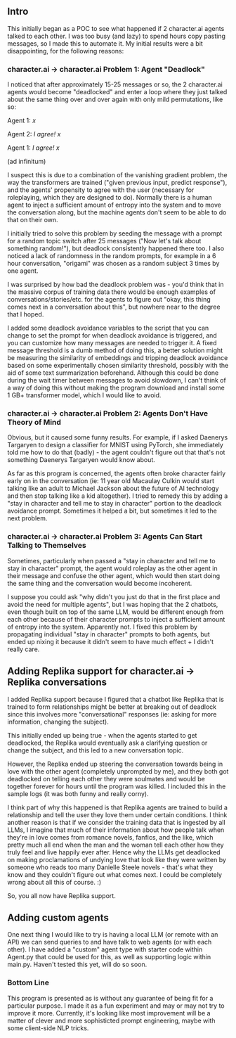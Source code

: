 ## Intro

This initially began as a POC to see what happened if 2 character.ai agents talked to each other. I was too busy (and lazy) to spend hours copy pasting messages, so I made this to automate it. My initial results were a bit disappointing, for the following reasons:

### character.ai -> character.ai Problem 1: Agent "Deadlock" 

I noticed that after approximately 15-25 messages or so, the 2 character.ai agents would become "deadlocked" and enter a loop where they just talked about the same thing over and over again with only mild permutations, like so:

Agent 1: *x*

Agent 2: *I agree! x*

Agent 1: *I agree! x*

(ad infinitum)

I suspect this is due to a combination of the vanishing gradient problem, the way the transformers are trained ("given previous input, predict response"), and the agents' propensity to agree with the user (necessary for roleplaying, which they are designed to do). Normally there is a human agent to inject a sufficient amount of entropy into the system and to move the conversation along, but the machine agents don't seem to be able to do that on their own.

I initially tried to solve this problem by seeding the message with a prompt for a random topic switch after 25 messages ("Now let's talk about something random!"), but deadlock consistently happened there too. I also noticed a lack of randomness in the random prompts, for example in a 6 hour conversation, "origami" was chosen as a random subject 3 times by one agent.

I was surprised by how bad the deadlock problem was - you'd think that in the massive corpus of training data there would be enough examples of conversations/stories/etc. for the agents to figure out "okay, this thing comes next in a conversation about this", but nowhere near to the degree that I hoped.

I added some deadlock avoidance variables to the script that you can change to set the prompt for when deadlock avoidance is triggered, and you can customize how many messages are needed to trigger it. A fixed message threshold is a dumb method of doing this, a better solution might be measuring the similarity of embeddings and tripping deadlock avoidance based on some experimentally chosen similarity threshold, possibly with the aid of some text summarization beforehand. Although this could be done during the wait timer between messages to avoid slowdown, I can't think of a way of doing this without making the program download and install some 1 GB+ transformer model, which I would like to avoid. 

### character.ai -> character.ai  Problem 2: Agents Don't Have Theory of Mind 
Obvious, but it caused some funny results. For example, if I asked Daenerys Targaryen to design a classifier for MNIST using PyTorch, she immediately told me how to do that (badly) - the agent couldn't figure out that that's not something Daenerys Targaryen would know about.

As far as this program is concerned, the agents often broke character fairly early on in the conversation (ie: 11 year old Macaulay Culkin would start talking like an adult to Michael Jackson about the future of AI technology and then stop talking like a kid altogether). I tried to remedy this by adding a "stay in character and tell me to stay in character" portion to the deadlock avoidance prompt. Sometimes it helped a bit, but sometimes it led to the next problem.

### character.ai -> character.ai  Problem 3: Agents Can Start Talking to Themselves
Sometimes, particularly when passed a "stay in character and tell me to stay in character" prompt, the agent would roleplay as the other agent in their message and confuse the other agent, which would then start doing the same thing and the conversation would become incoherent.

I suppose you could ask "why didn't you just do that in the first place and avoid the need for multiple agents", but I was hoping that the 2 chatbots, even though built on top of the same LLM, would be different enough from each other because of their character prompts to inject a sufficient amount of entropy into the system. Apparently not. I fixed this problem by propagating individual "stay in character" prompts to both agents, but ended up nixing it because it didn't seem to have much effect + I didn't really care.

## Adding Replika support for character.ai -> Replika conversations
I added Replika support because I figured that a chatbot like Replika that is trained to form relationships might be better at breaking out of deadlock since this involves more "conversational" responses (ie: asking for more information, changing the subject).

This initially ended up being true - when the agents started to get deadlocked, the Replika would eventually ask a clarifying question or change the subject, and this led to a new conversation topic.

However, the Replika ended up steering the conversation towards being in love with the other agent (completely unprompted by me), and they both got deadlocked on telling each other they were soulmates and would be together forever for hours until the program was killed. I included this in the sample logs (it was both funny and really corny).

I think part of why this happened is that Replika agents are trained to build a relationship and tell the user they love them under certain conditions. I think another reason is that if we consider the training data that is ingested by all LLMs, I imagine that much of their information about how people talk when they're in love comes from romance novels, fanfics, and the like, which pretty much all end when the man and the woman tell each other how they truly feel and live happily ever after. Hence why the LLMs get deadlocked on making proclamations of undying love that look like they were written by someone who reads too many Danielle Steele novels - that's what they know and they couldn't figure out what comes next. I could be completely wrong about all this of course. :)

So, you all now have Replika support.

## Adding custom agents

One next thing I would like to try is having a local LLM (or remote with an API) we can send queries to and have talk to web agents (or with each other). I have added a "custom" agent type with starter code within Agent.py that could be used for this, as well as supporting logic within main.py. Haven't tested this yet, will do so soon.

### Bottom Line
This program is presented as is without any guarantee of being fit for a particular purpose. I made it as a fun experiment and may or may not try to improve it more. Currently, it's looking like most improvement will be a matter of clever and more sophisticted prompt engineering, maybe with some client-side NLP tricks.
